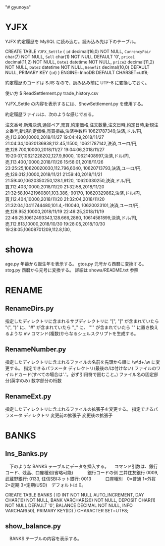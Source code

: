 "# gyunoya" 

# YJFX
YJFX 約定履歴を MySQL に読み込む。読み込み先は下のテーブル。

CREATE TABLE `YJFX_Settle` (
  `id` decimal(16,0) NOT NULL,
  `CurrencyPair` char(7) NOT NULL,
  `Sell` char(1) NOT NULL DEFAULT '0',
  `price1` decimal(11,2) NOT NULL,
  `Date1` datetime NOT NULL,
  `price2` decimal(11,2) NOT NULL,
  `Date2` datetime NOT NULL,
  `Benefit` decimal(10,0) DEFAULT NULL,
  PRIMARY KEY (`id`)
) ENGINE=InnoDB DEFAULT CHARSET=utf8;

約定履歴のコードは SJIS なので、読み込み前に UTF-8 に変換しておく。

使い方
 $ ReadSettlement.py trade_history.csv

YJFX_Settle の内容を表示するには、ShowSettlement.py を使用する。

約定履歴ファイルは、次のような感じである。

注文番号,新規決済,通貨ペア,売買,約定価格,注文数量,注文日時,約定日時,新規注文番号,新規約定価格,売買損益,決済手数料
10621787349,決済,ドル/円,売,113.600,10000,2018/11/27 19:04:49,2018/11/27 21:04:34,10620136938,112.45,11500,
10621787142,決済,ユーロ/円,売,128.700,10000,2018/11/27 19:04:06,2018/11/27 19:20:07,10621228202,127.9,8000,
10621408997,決済,ドル/円,売,113.400,10000,2018/11/26 15:58:01,2018/11/26 23:25:25,10620020030,112.796,6040,
10620713793,決済,ユーロ/円,売,129.012,10000,2018/11/21 21:59:40,2018/11/21 21:59:40,10620350250,128.1,9120,
10620330250,決済,ドル/円,買,112.403,10000,2018/11/20 21:32:58,2018/11/20 21:32:58,10421960801,103.386,-90170,
10620329862,決済,ドル/円,買,112.404,10000,2018/11/20 21:32:04,2018/11/20 21:32:04,10411744480,101.4,-110040,
10620023101,決済,ユーロ/円,売,128.952,10000,2018/11/19 22:46:25,2018/11/19 22:46:25,10612493343,128.666,2860,
10614581899,決済,ドル/円,売,112.813,10000,2018/10/30 19:28:05,2018/10/30 19:28:05,10608701209,112.8,130,


# showa
age.py   年齢から誕生年を表示する。
gtos.py  元号から西暦に変換する。
stog.py  西暦から元号に変換する。
  詳細は showa/README.txt 参照


# RENAME
## RenameDirs.py
  指定したディレクトリに含まれるサブディレクトリに "[", "]" が含まれていたら "(", ")" に、"#" が含まれていたら "_" に、
  "'" が含まれていたら "" に置き換えるような mv コマンド(複数)からなるシェルスクリプトを生成する。

## RenameNumber.py
  指定したディレクトリに含まれるファイルの名前を先頭から順に \w\d+\.\w に変更する。
  指定できるパラメータ
    ディレクトリ(最後の/は付けない)
    ファイルのワイルドカード(すべての場合は'*.*'。必ず引用符で囲むこと。)
    ファイル名の固定部分(英字のみ)
    数字部分の桁数

## RenameExt.py
  指定したディレクトリに含まれるファイルの拡張子を変更する。
  指定できるパラメータ
    ディレクトリ
    変更前の拡張子
    変更後の拡張子

# BANKS

## Ins_Banks.py
　下のような BANKS テーブルにデータを挿入する。
　コマンド引数は、銀行コード、残高、口座種別(省略可能)
　　　銀行コードの例  三井住友銀行 0009, 武蔵野銀行: 0133, 住信SBIネット銀行: 0013
　　　口座種別　0=普通 1=外貨 2=定期 3=定期(USD)　デフォルトは 0。

CREATE TABLE BANKS (
 ID INT NOT NULL AUTO_INCREMENT,
 DAY CHAR(10) NOT NULL, 
 BANK VARCHAR(20) NOT NULL,
 DEPOSIT CHAR(1) NOT NULL DEFAULT '0',
 BALANCE DECIMAL NOT NULL, 
 INFO VARCHAR(50),
 PRIMARY KEY(ID)
) CHARACTER SET=UTF8;


## show_balance.py
　BANKS テーブルの内容を表示する。

